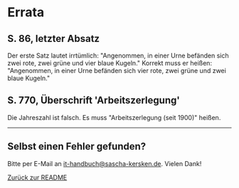 # Errata #
## S. 86, letzter Absatz ##
Der erste Satz lautet irrtümlich: "Angenommen, in einer Urne befänden sich zwei rote, zwei grüne und vier blaue Kugeln."
Korrekt muss er heißen: "Angenommen, in einer Urne befänden sich vier rote, zwei grüne und zwei blaue Kugeln."
## S. 770, Überschrift 'Arbeitszerlegung' ##
Die Jahreszahl ist falsch. Es muss "Arbeitszerlegung (seit 1900)" heißen.

---

## Selbst einen Fehler gefunden? ##
Bitte per E-Mail an [it-handbuch@sascha-kersken.de](mailto:it-handbuch@sascha-kersken.de). Vielen Dank!

[Zurück zur README](README.md)
